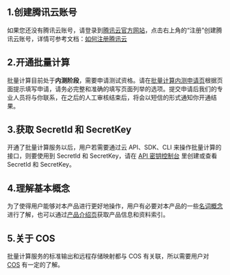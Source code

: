 ## 1.创建腾讯云账号
如果您还没有腾讯云账号，请登录到[腾讯云官方网站](https://cloud.tencent.com/)，点击右上角的“注册”创建腾讯云账号，详情可参考文档：[如何注册腾讯云](
//cloud.tencent.com/document/product/378/3696)
## 2.开通批量计算
批量计算目前处于**内测阶段**，需要申请测试资格。请在[批量计算内测申请页](https://cloud.tencent.com/act/apply/Batch)根据页面提示填写申请，请务必完整和准确的填写页面列举的选项。提交申请后我们的专业人员将与你联系，在之后的人工审核结束后，将会以短信的形式通知你开通结果。
## 3.获取 SecretId 和 SecretKey
开通了批量计算服务以后，用户若需要通过云 API、SDK、CLI 来操作批量计算的接口，则要使用到 SecretId 和 SecretKey，请在 [API 密钥控制台](https://console.cloud.tencent.com/capi) 里创建或查看 SecretId 和 SecretKey。
## 4.理解基本概念
为了使得用户能够对本产品进行更好地操作，用户有必要对本产品的一些[名词概念](//cloud.tencent.com/document/product/599/10396)进行了解，也可以通过[产品介绍页](https://cloud.tencent.com/product/Batch)获取产品信息和资料索引。
## 5.关于 COS
批量计算服务的标准输出和远程存储映射都与 COS 有关联，所以需要用户对  [COS](
//cloud.tencent.com/document/product/436/6222) 有一定的了解。